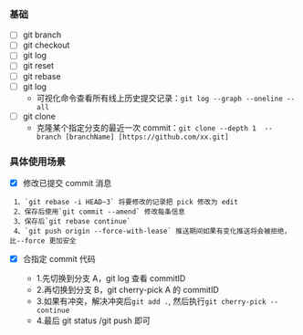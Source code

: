 ### 基础

- [ ] git branch
- [ ] git checkout
- [ ] git log
- [ ] git reset
- [ ] git rebase
- [ ] git log
  - 可视化命令查看所有线上历史提交记录：`git log --graph --oneline --all`
- [ ] git clone
  - 克隆某个指定分支的最近一次 commit：`git clone --depth 1  --branch [branchName] [https://github.com/xx.git]`

### 具体使用场景

- [x] 修改已提交 commit 消息

```
 1、`git rebase -i HEAD~3` 将要修改的记录把 pick 修改为 edit
 2、保存后使用`git commit --amend` 修改每条信息
 3、保存后`git rebase continue`
 4、`git push origin --force-with-lease` 推送期间如果有变化推送将会被拒绝，比--force 更加安全
```

- [x] 合指定 commit 代码

  - 1.先切换到分支 A，git log 查看 commitID
  - 2.再切换到分支 B，git cherry-pick A 的 commitID
  - 3.如果有冲突，解决冲突后`git add .`, 然后执行`git cherry-pick --continue`
  - 4.最后 git status /git push 即可
